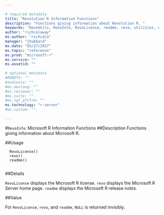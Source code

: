 ```yaml
--- 
 
# required metadata 
title: "Revolution R Information Functions" 
description: "Functions giving information about Revolution R. " 
keywords: "RevoUtils, RevoInfo, RevoLicense, readme, revo, utilities, documentation" 
author: "richcalaway"
ms.author: "richcala" 
manager: "jhubbard" 
ms.date: "03/27/2017" 
ms.topic: "reference" 
ms.prod: "microsoft-r" 
ms.service: "" 
ms.assetid: "" 
 
# optional metadata 
#ROBOTS: "" 
#audience: "" 
#ms.devlang: "" 
#ms.reviewer: "" 
#ms.suite: "" 
#ms.tgt_pltfrm: "" 
ms.technology: "r-server" 
#ms.custom: "" 
 
--- 
```

 
 
 
 
 
 
 #`RevoInfo`: Microsoft R Information Functions 
 ##Description
 Functions giving information about Microsoft R.
 
 
 ##Usage

```   
  RevoLicense()
  revo()
  readme()
 
```
 
 
 
 ##Details
 
`RevoLicense` displays the Microsoft R license. `revo` displays the Microsoft R Server home page. `readme` displays the Microsoft R release notes.
 
 
 ##Value
 
For `RevoLicense`, `revo`,
and `readme`, `NULL` is returned invisibly.
 
 
 
 
 
